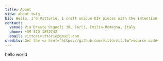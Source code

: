```yaml
---
title: About
view: about.twig
bio: Hello, I’m Vittorio, I craft unique DIY pieces with the intention to make them beautiful, functional and secure.
contact:
  venue: Via Oreste Regnoli 38, Forlì, Emilia-Romagna, Italy
  phone: +39 320 1852742
  email: vittorivittorio@gmail.com
credits: Get the <a href="https://github.com/vitto/vit.to">source code</a> of this website designed by me
---
```


hello world
